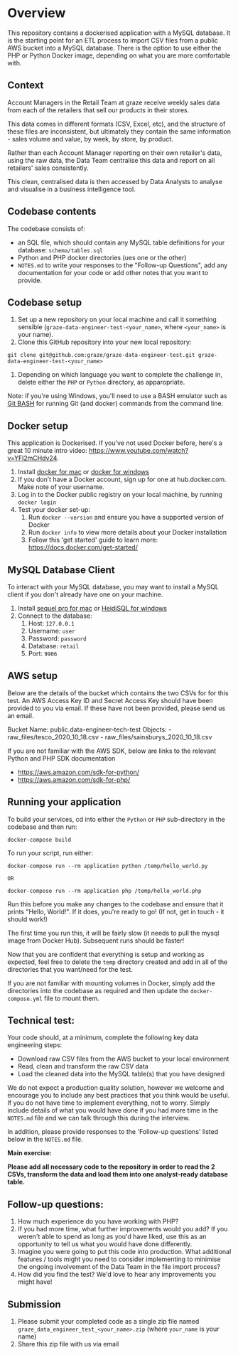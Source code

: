 # Overview
This repository contains a dockerised application with a MySQL database. It is the starting point for an ETL process to import CSV files from a public AWS bucket into a MySQL database. There is the option to use either the PHP or Python Docker image, depending on what you are more comfortable with.

## Context
Account Managers in the Retail Team at graze receive weekly sales data from each of the retailers that sell our products in their stores. 

This data comes in different formats (CSV, Excel, etc), and the structure of these files are inconsistent, but ultimately they contain the same information - sales volume and value, by week, by store, by product.

Rather than each Account Manager reporting on their own retailer's data, using the raw data, the Data Team centralise this data and report on all retailers' sales consistently.

This clean, centralised data is then accessed by Data Analysts to analyse and visualise in a business intelligence tool.

## Codebase contents

The codebase consists of:
- an SQL file, which should contain any MySQL table definitions for your database: `schema/tables.sql` 
- Python and PHP docker directories (ues one or the other)
- `NOTES.md` to write your responses to the "Follow-up Questions", add any documentation for your code or add other notes that you want to provide.

## Codebase setup

1. Set up a new repository on your local machine and call it something sensible (`graze-data-engineer-test-<your_name>`, where `<your_name>` is your name).
1. Clone this GitHub repository into your new local repository: 
```
git clone git@github.com:graze/graze-data-engineer-test.git graze-data-engineer-test-<your_name>
``` 
1. Depending on which language you want to complete the challenge in, delete either the `PHP` or `Python` directory, as apparopriate.

Note: if you're using Windows, you'll need to use a BASH emulator such as [Git BASH](https://gitforwindows.org/) for running Git (and docker) commands from the command line.

## Docker setup

This application is Dockerised. If you've not used Docker before, here's a great 10 minute intro video: https://www.youtube.com/watch?v=YFl2mCHdv24.

1. Install [docker for mac](https://docs.docker.com/docker-for-mac/install/) or [docker for windows](https://docs.docker.com/docker-for-windows/install/)
1. If you don’t have a Docker account, sign up for one at hub.docker.com. Make note of your username.
1. Log in to the Docker public registry on your local machine, by running `docker login`
1. Test your docker set-up:
    1. Run `docker --version` and ensure you have a supported version of Docker
    1. Run `docker info` to view more details about your Docker installation
    1. Follow this 'get started' guide to learn more: https://docs.docker.com/get-started/
    
## MySQL Database Client

To interact with your MySQL database, you may want to install a MySQL client if you don't already have one on your machine.

1. Install [sequel pro for mac](https://sequelpro.com/download) or [HeidiSQL for windows](https://www.heidisql.com/download.php)
1. Connect to the database:
    1. Host: `127.0.0.1`
    1. Username: `user`
    1. Password: `password`
    1. Database: `retail`
    1. Port: `9906` 

## AWS setup
Below are the details of the bucket which contains the two CSVs for for this test. An AWS Access Key ID and Secret Access Key should have been provided to you via email. If these have not been provided, please send us an email. 

Bucket Name: public.data-engineer-tech-test
Objects:
    - raw_files/tesco_2020_10_18.csv
    - raw_files/sainsburys_2020_10_18.csv

If you are not familiar with the AWS SDK, below are links to the relevant Python and PHP SDK documentation
- https://aws.amazon.com/sdk-for-python/
- https://aws.amazon.com/sdk-for-php/

## Running your application

To build your services, cd into either the `Python` or `PHP` sub-directory in the codebase and then run:
```
docker-compose build
```

To run your script, run either:
```
docker-compose run --rm application python /temp/hello_world.py

OR

docker-compose run --rm application php /temp/hello_world.php
```

Run this before you make any changes to the codebase and ensure that it prints "Hello, World!". If it does, you're ready to go! (If not, get in touch - it should work!)

The first time you run this, it will be fairly slow (it needs to pull the mysql image from Docker Hub). Subsequent runs should be faster!

Now that you are confident that everything is setup and working as expected, feel free to delete the `temp` directory created and add in all of the directories that you want/need for the test. 

If you are not familiar with mounting volumes in Docker, simply add the directories into the codebase as required and then update the `docker-compose.yml` file to mount them.

## Technical test:
Your code should, at a minimum, complete the following key data engineering steps:

- Download raw CSV files from the AWS bucket to your local environment
- Read, clean and transform the raw CSV data
- Load the cleaned data into the MySQL table(s) that you have designed

We do not expect a production quality solution, however we welcome and encourage you to include any best practices that you think would be useful. If you do not have time to implement everything, not to worry. Simply include details of what you would have done if you had more time in the `NOTES.md` file and we can talk through this during the interview. 

In addition, please provide responses to the 'Follow-up questions' listed below in the `NOTES.md` file. 

**Main exercise:**

**Please add all necessary code to the repository in order to read the 2 CSVs, transform the data and load them into one analyst-ready database table.**

## Follow-up questions:
1. How much experience do you have working with PHP?
1. If you had more time, what further improvements would you add? If you weren't able to spend as long as you'd have liked, use this as an opportunity to tell us what you would have done differently.
1. Imagine you were going to put this code into production. What additional features / tools might you need to consider implementing to minimise the ongoing involvement of the Data Team in the file import process?
1. How did you find the test? We'd love to hear any improvements you might have! 

## Submission

1. Please submit your completed code as a single zip file named `graze_data_engineer_test_<your_name>.zip` (where `your_name` is your name)
1. Share this zip file with us via email
